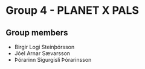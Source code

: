 # Group 4 - PLANET X PALS
## Group members
- Birgir Logi Steinþórsson
- Jóel Arnar Sævarsson
- Þórarinn Sigurgísli Þórarinsson